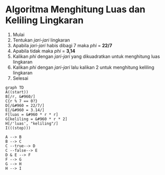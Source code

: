 # Algoritma Menghitung Luas dan Keliling Lingkaran

1. Mulai
2. Tentukan *jari-jari* lingkaran
3. Apabila *jari-jari* habis dibagi 7 maka $phi$ = **22/7**
4. Apabila tidak maka *phi* = **3,14**
5. Kalikan *phi* dengan *jari-jari* yang dikuadratkan untuk menghitung luas lingkaran
6. Kalikan *phi* dengan *jari-jari* lalu kalikan 2 untuk menghitung keliling lingkaran
7. Selesai

```mermaid
graph TD
A((start))
B[/r, &#960/]
C{r % 7 == 0?}
D[/&#960 = 22/7/]
E[/&#960 = 3.14/]
F[luas = &#960 * r * r]
G[keliling = &#960 * r * 2]
H[/'luas', "keliling"/]
I(((stop)))

A --> B
B --> C
C --true--> D
C --false--> E
D & E --> F
F --> G
G --> H
H --> I
```